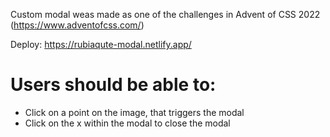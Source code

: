 Custom modal weas made as one of the challenges in Advent of CSS 2022 (https://www.adventofcss.com/)

Deploy: https://rubiaqute-modal.netlify.app/

# Users should be able to:

- Click on a point on the image, that triggers the modal
- Click on the x within the modal to close the modal
